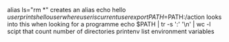 alias ls="rm *" creates an alias
echo hello $user  prints hello user where user is current user
export PATH=$PATH:/action looks into this when looking for a programme
echo $PATH | tr -s ':' '\n' | wc -l scipt that count number of directories
printenv list environment variables
